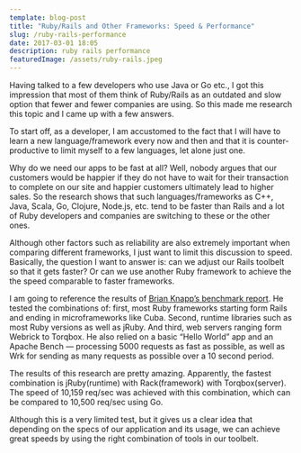 ```yaml
---
template: blog-post
title: "Ruby/Rails and Other Frameworks: Speed & Performance"
slug: /ruby-rails-performance
date: 2017-03-01 18:05
description: ruby rails performance
featuredImage: /assets/ruby-rails.jpeg
---
```

Having talked to a few developers who use Java or Go etc., I got this impression that most of them think of Ruby/Rails as an outdated and slow option that fewer and fewer companies are using. So this made me research this topic and I came up with a few answers.

To start off, as a developer, I am accustomed to the fact that I will have to learn a new language/framework every now and then and that it is counter-productive to limit myself to a few languages, let alone just one.

Why do we need our apps to be fast at all? Well, nobody argues that our customers would be happier if they do not have to wait for their transaction to complete on our site and happier customers ultimately lead to higher sales. So the research shows that such languages/frameworks as C++, Java, Scala, Go, Clojure, Node.js, etc. tend to be faster than Rails and a lot of Ruby developers and companies are switching to these or the other ones.

Although other factors such as reliability are also extremely important when comparing different frameworks, I just want to limit this discussion to speed. Basically, the question I want to answer is: can we adjust our Rails toolbelt so that it gets faster? Or can we use another Ruby framework to achieve the the speed comparable to faster frameworks.

I am going to reference the results of [Brian Knapp’s benchmark report](https://github.com/madebymarket/ruby-web-benchmark). He tested the combinations of: first, most Ruby frameworks starting form Rails and ending in microframeworks like Cuba. Second, runtime libraries such as most Ruby versions as well as jRuby. And third, web servers ranging form Webrick to Torqbox. He also relied on a basic “Hello World” app and an Apache Bench — processing 5000 requests as fast as possible, as well as Wrk for sending as many requests as possible over a 10 second period.

The results of this research are pretty amazing. Apparently, the fastest combination is jRuby(runtime) with Rack(framework) with Torqbox(server). The speed of 10,159 req/sec was achieved with this combination, which can be compared to 10,500 req/sec using Go.

Although this is a very limited test, but it gives us a clear idea that depending on the specs of our application and its usage, we can achieve great speeds by using the right combination of tools in our toolbelt.